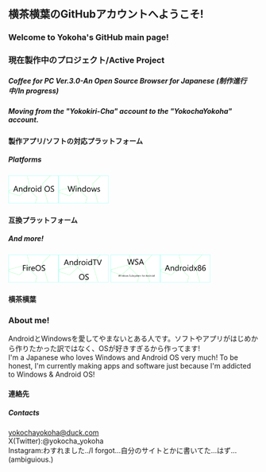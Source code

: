 ## 横茶横葉のGitHubアカウントへようこそ!  
### Welcome to Yokoha's GitHub main page!   


### 現在製作中のプロジェクト/Active Project    
##### Coffee for PC Ver.3.0-An Open Source Browser for Japanese (制作進行中/In progress)  
##### Moving from the "Yokokiri-Cha" account to the "YokochaYokoha" account.  
#### 製作アプリ/ソフトの対応プラットフォーム  
##### Platforms  
<img src="/androidimg.png" width="20%"><img src="/windows.png" width="20%">  

#### 互換プラットフォーム  
##### And more!   
<img src="/fireos.png" width="20%"><img src="/tv.png" width="20%">
<img src="/wsa.png" width="20%"><img src="/x86.png" width="20%">  
#### 横茶横葉  
### About me!   
AndroidとWindowsを愛してやまないとある人です。ソフトやアプリがはじめから作りたかった訳ではなく、OSが好きすぎるから作ってます!  
I'm a Japanese who loves Windows and Android OS very much! To be honest, I'm currently making apps and software just because I'm addicted to Windows & Android OS!  


#### 連絡先  
##### Contacts  
yokochayokoha@duck.com  
X(Twitter):@yokocha_yokoha  
Instagram:わすれました../I forgot...自分のサイトとかに書いてた...はず...(ambiguious.)  

<!--
**Yokokiri-Cha/yokokiri-cha** is a ✨ _special_ ✨ repository because its `README.md` (this file) appears on your GitHub profile.

Here are some ideas to get you started:

- 🔭 I’m currently working on ...
- 🌱 I’m currently learning ...
- 👯 I’m looking to collaborate on ...
- 🤔 I’m looking for help with ...
- 💬 Ask me about ...
- 📫 How to reach me: ...
- 😄 Pronouns: ...
- ⚡ Fun fact: ...
-->
